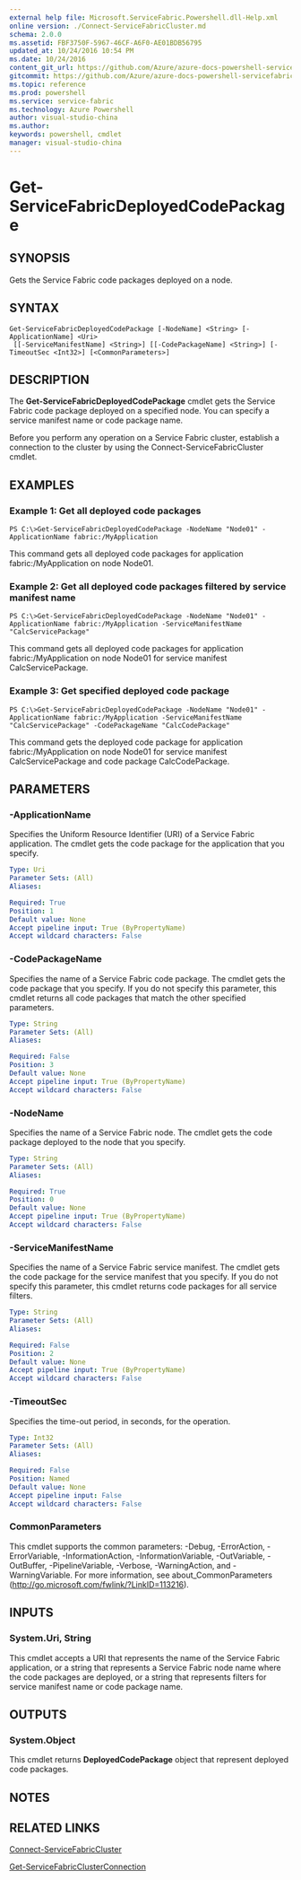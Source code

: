 ```yaml
---
external help file: Microsoft.ServiceFabric.Powershell.dll-Help.xml
online version: ./Connect-ServiceFabricCluster.md
schema: 2.0.0
ms.assetid: FBF3750F-5967-46CF-A6F0-AE01BDB56795
updated_at: 10/24/2016 10:54 PM
ms.date: 10/24/2016
content_git_url: https://github.com/Azure/azure-docs-powershell-servicefabric/blob/master/Service-Fabric-cmdlets/ServiceFabric/vlatest/Get-ServiceFabricDeployedCodePackage.md
gitcommit: https://github.com/Azure/azure-docs-powershell-servicefabric/blob/865a3e19e58e9be5871c4d9834591e4ba1c1b9ec/Service-Fabric-cmdlets/ServiceFabric/vlatest/Get-ServiceFabricDeployedCodePackage.md
ms.topic: reference
ms.prod: powershell
ms.service: service-fabric
ms.technology: Azure Powershell
author: visual-studio-china
ms.author: 
keywords: powershell, cmdlet
manager: visual-studio-china
---
```


# Get-ServiceFabricDeployedCodePackage

## SYNOPSIS
Gets the Service Fabric code packages deployed on a node.

## SYNTAX

```
Get-ServiceFabricDeployedCodePackage [-NodeName] <String> [-ApplicationName] <Uri>
 [[-ServiceManifestName] <String>] [[-CodePackageName] <String>] [-TimeoutSec <Int32>] [<CommonParameters>]
```

## DESCRIPTION
The **Get-ServiceFabricDeployedCodePackage** cmdlet gets the Service Fabric code package deployed on a specified node.
You can specify a service manifest name or code package name.

Before you perform any operation on a Service Fabric cluster, establish a connection to the cluster by using the Connect-ServiceFabricCluster cmdlet.

## EXAMPLES

### Example 1: Get all deployed code packages
```
PS C:\>Get-ServiceFabricDeployedCodePackage -NodeName "Node01" -ApplicationName fabric:/MyApplication
```

This command gets all deployed code packages for application fabric:/MyApplication on node Node01.

### Example 2: Get all deployed code packages filtered by service manifest name
```
PS C:\>Get-ServiceFabricDeployedCodePackage -NodeName "Node01" -ApplicationName fabric:/MyApplication -ServiceManifestName "CalcServicePackage"
```

This command gets all deployed code packages for application fabric:/MyApplication on node Node01 for service manifest CalcServicePackage.

### Example 3: Get specified deployed code package
```
PS C:\>Get-ServiceFabricDeployedCodePackage -NodeName "Node01" -ApplicationName fabric:/MyApplication -ServiceManifestName "CalcServicePackage" -CodePackageName "CalcCodePackage"
```

This command gets the deployed code package for application fabric:/MyApplication on node Node01 for service manifest CalcServicePackage and code package CalcCodePackage.

## PARAMETERS

### -ApplicationName
Specifies the Uniform Resource Identifier (URI) of a Service Fabric application.
The cmdlet gets the code package for the application that you specify.

```yaml
Type: Uri
Parameter Sets: (All)
Aliases: 

Required: True
Position: 1
Default value: None
Accept pipeline input: True (ByPropertyName)
Accept wildcard characters: False
```

### -CodePackageName
Specifies the name of a Service Fabric code package.
The cmdlet gets the code package that you specify.
If you do not specify this parameter, this cmdlet returns all code packages that match the other specified parameters.

```yaml
Type: String
Parameter Sets: (All)
Aliases: 

Required: False
Position: 3
Default value: None
Accept pipeline input: True (ByPropertyName)
Accept wildcard characters: False
```

### -NodeName
Specifies the name of a Service Fabric node.
The cmdlet gets the code package deployed to the node that you specify.

```yaml
Type: String
Parameter Sets: (All)
Aliases: 

Required: True
Position: 0
Default value: None
Accept pipeline input: True (ByPropertyName)
Accept wildcard characters: False
```

### -ServiceManifestName
Specifies the name of a Service Fabric service manifest.
The cmdlet gets the code package for the service manifest that you specify.
If you do not specify this parameter, this cmdlet returns code packages for all service filters.

```yaml
Type: String
Parameter Sets: (All)
Aliases: 

Required: False
Position: 2
Default value: None
Accept pipeline input: True (ByPropertyName)
Accept wildcard characters: False
```

### -TimeoutSec
Specifies the time-out period, in seconds, for the operation.

```yaml
Type: Int32
Parameter Sets: (All)
Aliases: 

Required: False
Position: Named
Default value: None
Accept pipeline input: False
Accept wildcard characters: False
```

### CommonParameters
This cmdlet supports the common parameters: -Debug, -ErrorAction, -ErrorVariable, -InformationAction, -InformationVariable, -OutVariable, -OutBuffer, -PipelineVariable, -Verbose, -WarningAction, and -WarningVariable. For more information, see about_CommonParameters (http://go.microsoft.com/fwlink/?LinkID=113216).

## INPUTS

### System.Uri, String
This cmdlet accepts a URI that represents the name of the Service Fabric application, or a string that represents a Service Fabric node name where the code packages are deployed, or a string that represents filters for service manifest name or code package name.

## OUTPUTS

### System.Object
This cmdlet returns **DeployedCodePackage** object that represent deployed code packages.

## NOTES

## RELATED LINKS

[Connect-ServiceFabricCluster](./Connect-ServiceFabricCluster.md)

[Get-ServiceFabricClusterConnection](./Get-ServiceFabricClusterConnection.md)


